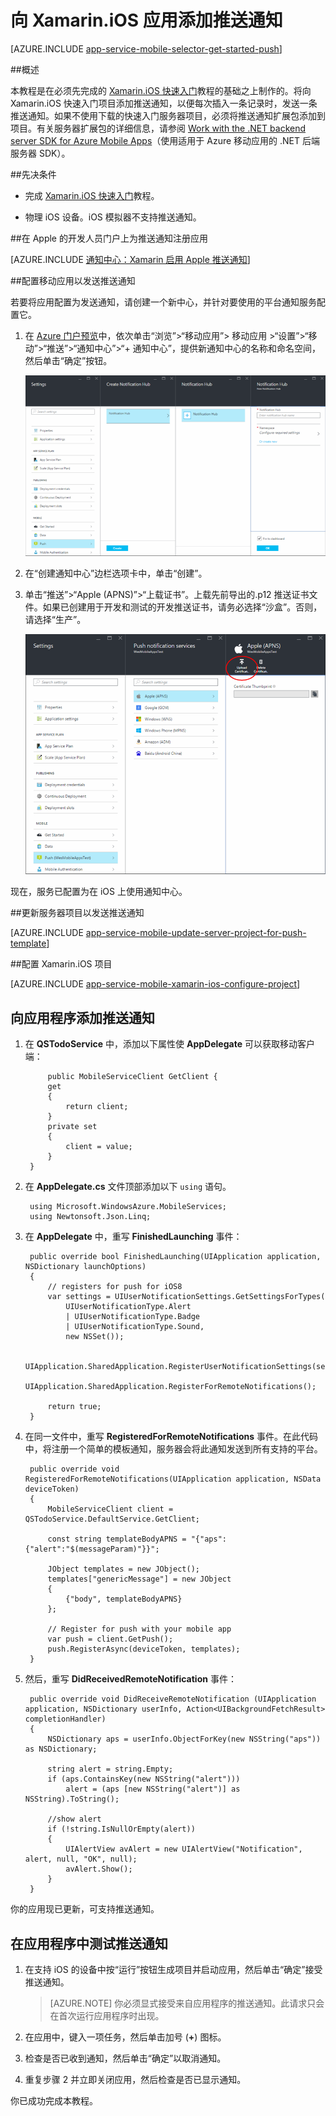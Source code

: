 <properties
	pageTitle="使用 Azure 应用服务向 Xamarin.iOS 应用添加推送通知"
	description="了解如何使用 Azure 应用服务将推送通知发送到 Xamarin iOS 应用"
	services="app-service\mobile"
	documentationCenter="xamarin"
	authors="wesmc7777"
	manager="dwrede"
	editor=""/>

<tags
	ms.service="app-service-mobile"
	ms.workload="mobile"
	ms.tgt_pltfrm="mobile-xamarin-ios"
	ms.devlang="dotnet"
	ms.topic="article"
	ms.date="10/01/2016"
	wacn.date="09/26/2016"
	ms.author="adrianha"/>

# 向 Xamarin.iOS 应用添加推送通知

[AZURE.INCLUDE [app-service-mobile-selector-get-started-push](../../includes/app-service-mobile-selector-get-started-push.md)]

##概述

本教程是在必须先完成的 [Xamarin.iOS 快速入门](/documentation/articles/app-service-mobile-xamarin-ios-get-started/)教程的基础之上制作的。将向 Xamarin.iOS 快速入门项目添加推送通知，以便每次插入一条记录时，发送一条推送通知。如果不使用下载的快速入门服务器项目，必须将推送通知扩展包添加到项目。有关服务器扩展包的详细信息，请参阅 [Work with the .NET backend server SDK for Azure Mobile Apps](/documentation/articles/app-service-mobile-dotnet-backend-how-to-use-server-sdk/)（使用适用于 Azure 移动应用的 .NET 后端服务器 SDK）。

##先决条件

* 完成 [Xamarin.iOS 快速入门](/documentation/articles/app-service-mobile-xamarin-ios-get-started/)教程。

* 物理 iOS 设备。iOS 模拟器不支持推送通知。

##在 Apple 的开发人员门户上为推送通知注册应用

[AZURE.INCLUDE [通知中心：Xamarin 启用 Apple 推送通知](../../includes/notification-hubs-xamarin-enable-apple-push-notifications.md)]

##配置移动应用以发送推送通知

若要将应用配置为发送通知，请创建一个新中心，并针对要使用的平台通知服务配置它。

1. 在 [Azure 门户预览](https://portal.azure.cn/)中，依次单击“浏览”>“移动应用”> 移动应用 >“设置”>“移动”>“推送”>“通知中心”>“+ 通知中心”，提供新通知中心的名称和命名空间，然后单击“确定”按钮。

	![](./media/app-service-mobile-xamarin-ios-get-started-push/mobile-app-configure-notification-hub.png)

2. 在“创建通知中心”边栏选项卡中，单击“创建”。

3. 单击“推送”>“Apple (APNS)”>“上载证书”。上载先前导出的.p12 推送证书文件。如果已创建用于开发和测试的开发推送证书，请务必选择“沙盒”。否则，请选择“生产”。

	![](./media/app-service-mobile-xamarin-ios-get-started-push/mobile-app-upload-apns-cert.png)

现在，服务已配置为在 iOS 上使用通知中心。

##更新服务器项目以发送推送通知

[AZURE.INCLUDE [app-service-mobile-update-server-project-for-push-template](../../includes/app-service-mobile-update-server-project-for-push-template.md)]

##配置 Xamarin.iOS 项目

[AZURE.INCLUDE [app-service-mobile-xamarin-ios-configure-project](../../includes/app-service-mobile-xamarin-ios-configure-project.md)]

## <a name="add-push"></a>向应用程序添加推送通知

1. 在 **QSTodoService** 中，添加以下属性使 **AppDelegate** 可以获取移动客户端：

            public MobileServiceClient GetClient {
            get
            {
                return client;
            }
            private set
            {
                client = value;
            }
        }

1. 在 **AppDelegate.cs** 文件顶部添加以下 `using` 语句。

		using Microsoft.WindowsAzure.MobileServices;
		using Newtonsoft.Json.Linq;

2. 在 **AppDelegate** 中，重写 **FinishedLaunching** 事件：

        public override bool FinishedLaunching(UIApplication application, NSDictionary launchOptions)
        {
            // registers for push for iOS8
            var settings = UIUserNotificationSettings.GetSettingsForTypes(
                UIUserNotificationType.Alert
                | UIUserNotificationType.Badge
                | UIUserNotificationType.Sound,
                new NSSet());

            UIApplication.SharedApplication.RegisterUserNotificationSettings(settings);
            UIApplication.SharedApplication.RegisterForRemoteNotifications();

            return true;
        }

3. 在同一文件中，重写 **RegisteredForRemoteNotifications** 事件。在此代码中，将注册一个简单的模板通知，服务器会将此通知发送到所有支持的平台。



        public override void RegisteredForRemoteNotifications(UIApplication application, NSData deviceToken)
        {
            MobileServiceClient client = QSTodoService.DefaultService.GetClient;

            const string templateBodyAPNS = "{"aps":{"alert":"$(messageParam)"}}";

            JObject templates = new JObject();
            templates["genericMessage"] = new JObject
            {
                {"body", templateBodyAPNS}
            };

            // Register for push with your mobile app
            var push = client.GetPush();
            push.RegisterAsync(deviceToken, templates);
        }


4. 然后，重写 **DidReceivedRemoteNotification** 事件：

        public override void DidReceiveRemoteNotification (UIApplication application, NSDictionary userInfo, Action<UIBackgroundFetchResult> completionHandler)
        {
            NSDictionary aps = userInfo.ObjectForKey(new NSString("aps")) as NSDictionary;

            string alert = string.Empty;
            if (aps.ContainsKey(new NSString("alert")))
                alert = (aps [new NSString("alert")] as NSString).ToString();

            //show alert
            if (!string.IsNullOrEmpty(alert))
            {
                UIAlertView avAlert = new UIAlertView("Notification", alert, null, "OK", null);
                avAlert.Show();
            }
        }

你的应用现已更新，可支持推送通知。

## <a name="test"></a>在应用程序中测试推送通知

1. 在支持 iOS 的设备中按“运行”按钮生成项目并启动应用，然后单击“确定”接受推送通知。

	> [AZURE.NOTE] 你必须显式接受来自应用程序的推送通知。此请求只会在首次运行应用程序时出现。

2. 在应用中，键入一项任务，然后单击加号 (**+**) 图标。

3. 检查是否已收到通知，然后单击“确定”以取消通知。

4. 重复步骤 2 并立即关闭应用，然后检查是否已显示通知。

你已成功完成本教程。

<!-- Images. -->

<!-- URLs. -->

<!---HONumber=Mooncake_0919_2016-->